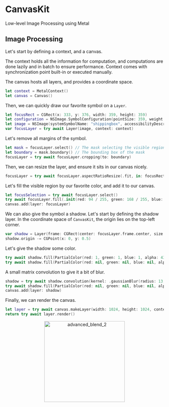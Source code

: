 # CanvasKit

Low-level Image Processing using Metal

## Image Processing

Let's start by defining a context, and a canvas.

The context holds all the information for computation, and computations are done lazily and in batch to ensure performance. Context comes with synchronization point built-in or executed manually.

The canvas hosts all layers, and provides a coordinate space.

```swift
let context = MetalContext()
let canvas = Canvas()
```

Then, we can quickly draw our favorite symbol on a `Layer`.

```swift
let focusRect = CGRect(x: 333, y: 376, width: 359, height: 359)
let configuration = NSImage.SymbolConfiguration(pointSize: 359, weight: .regular, scale: .large)
let image = NSImage(systemSymbolName: "shippingbox", accessibilityDescription: nil)!.withSymbolConfiguration(configuration)!.cgImage!
var focusLayer = try await Layer(image, context: context)
```

Let's remove all margins of the symbol.

```swift
let mask = focusLayer.select() // The mask selecting the visible region of `focusLayer`
let boundary = mask.boundary() // The bounding box of the mask
focusLayer = try await focusLayer.cropping(to: boundary)
```

Then, we can resize the layer, and ensure it sits in our canvas nicely.

```swift
focusLayer = try await focusLayer.aspectRatioResize(.fit, in: focusRect)
```

Let's fill the visible region by our favorite color, and add it to our canvas.

``` swift
let focusSelection = try await focusLayer.select()
try await focusLayer.fill(.init(red: 94 / 255, green: 168 / 255, blue: 224 / 255, alpha: 1), selection: focusSelection)
canvas.add(layer: focusLayer)
```

We can also give the symbol a shadow. Let's start by defining the shadow layer. In the coordinate space of `CanvasKit`, the origin lies on the top-left corner.

```swift
var shadow = Layer(frame: CGRect(center: focusLayer.frame.center, size: CGSize(width: 400, height: 400)), context: context)
shadow.origin -= CGPoint(x: 0, y: 0.5)
```

Let's give the shadow some color.

```swift
try await shadow.fill(PartialColor(red: 1, green: 1, blue: 1, alpha: 43 / 255))
try await shadow.fill(PartialColor(red: nil, green: nil, blue: nil, alpha: 0), selection: focusSelection.expanding(to: CGRect(center: focusSelection.size.center, size: shadow.size)).invert())
```

A small matrix convolution to give it a bit of blur.

```swift
shadow = try await shadow.convolution(kernel: .gaussianBlur(radius: 13, distribution: 21), components: .alpha)
try await shadow.fill(PartialColor(red: nil, green: nil, blue: nil, alpha: 0), selection: focusSelection.expanding(to: CGRect(center: focusSelection.size.center, size: CGSize(width: 400, height: 400))))
canvas.add(layer: shadow)
```

Finally, we can render the canvas.

```swift
let layer = try await canvas.makeLayer(width: 1024, height: 1024, context: context)
return try await layer.render()
```
<p align="center">
  <img width="256" height="256" alt="advanced_blend_2" src="https://github.com/user-attachments/assets/15d6b886-fcc7-41d2-b5e6-521909a04f13"/>
</p>

